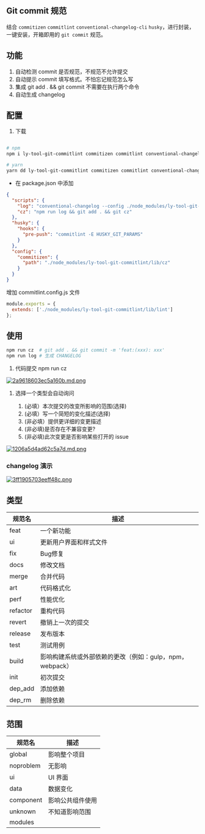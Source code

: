 <!--
 * @Author: liuYang
 * @Description: 请填写描述信息
 * @Path: 引入路径
 * @Date: 2021-03-18 13:17:52
 * @LastEditors: liuYang
 * @LastEditTime: 2021-03-18 15:35:39
 * @MustParam: 必传参数
 * @OptionalParam: 选传参数
 * @EmitFunction: 函数
 * @Slot/Props.children: 提供的插槽或render
 * @Examples: 使用示例
-->
## Git commit 规范

结合 `commitizen` `commitlint` `conventional-changelog-cli` `husky`，进行封装，一键安装，开箱即用的 `git commit` 规范。

## 功能

1. 自动检测 commit 是否规范，不规范不允许提交
2. 自动提示 commit 填写格式。不怕忘记规范怎么写
3. 集成 git add . && git commit 不需要在执行两个命令
4. 自动生成 changelog

## 配置

1. 下载

```bash

# npm
npm i ly-tool-git-commitlint commitizen commitlint conventional-changelog-cli husky -D

# yarn 
yarn dd ly-tool-git-commitlint commitizen commitlint conventional-changelog-cli husky -D

```

- 在 package.json 中添加

```json
{
  "scripts": {
    "log": "conventional-changelog --config ./node_modules/ly-tool-git-commitlint/lib/log -i CHANGELOG.md -s -r 0",
    "cz": "npm run log && git add . && git cz"
  },
  "husky": {
    "hooks": {
      "pre-push": "commitlint -E HUSKY_GIT_PARAMS"
    }
  },
  "config": {
    "commitizen": {
      "path": "./node_modules/ly-tool-git-commitlint/lib/cz"
    }
  }
}
```

增加 commitlint.config.js 文件

```js
module.exports = {
  extends: ['./node_modules/ly-tool-git-commitlint/lib/lint']
};
```

## 使用

```bash
npm run cz  # git add . && git commit -m 'feat:(xxx): xxx'
npm run log # 生成 CHANGELOG
```

1. 代码提交 npm run cz 
   
[![2a9618603ec5a160b.md.png](https://www.imageoss.com/images/2021/03/18/2a9618603ec5a160b.md.png)](https://www.imageoss.com/image/Fw9uC)

1. 选择一个类型会自动询问

    1. (必填）本次提交的改变所影响的范围(选择)
    2. (必填）写一个简短的变化描述(选择)
    3. (非必填）提供更详细的变更描述
    4. (非必填)是否存在不兼容变更?
    5. (非必填)此次变更是否影响某些打开的 issue 
 
[![1206a5d4ad62c5a7d.md.png](https://www.imageoss.com/images/2021/03/18/1206a5d4ad62c5a7d.md.png)](https://www.imageoss.com/image/Fw2m9)

### changelog 演示

[![3ff1905703eeff48c.png](https://www.imageoss.com/images/2021/03/18/3ff1905703eeff48c.png)](https://www.imageoss.com/image/FwbHe)

## 类型

| 规范名   | 描述                                                    |
| -------- | ------------------------------------------------------- |
| feat     | 一个新功能|
| ui     | 更新用户界面和样式文件|
| fix     | Bug修复|
| docs     | 修改文档|
| merge     | 合并代码|
| art     | 代码格式化|
| perf     | 性能优化|
| refactor     | 重构代码|
| revert     | 撤销上一次的提交|
| release     | 发布版本|
| test     | 测试用例|
| build     | 影响构建系统或外部依赖的更改（例如：gulp，npm，webpack）|
| init     | 初次提交|
| dep_add     | 添加依赖|
| dep_rm     | 删除依赖|

## 范围

| 规范名   | 描述                                                    |
| -------- | ------------------------------------------------------- |
| global     | 影响整个项目|
| noproblem     | 无影响|
| ui     | UI 界面|
| data     | 数据变化|
| component     | 影响公共组件使用|
| unknown     | 不知道影响范围|
| modules ||
